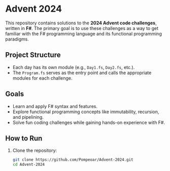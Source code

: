 # Advent 2024

This repository contains solutions to the **2024 Advent code challenges**, written in **F#**. The primary goal is to use these challenges as a way to get familiar with the F# programming language and its functional programming paradigms.

## Project Structure

- Each day has its own module (e.g., `Day1.fs`, `Day2.fs`, etc.).
- The `Program.fs` serves as the entry point and calls the appropriate modules for each challenge.

## Goals

- Learn and apply F# syntax and features.
- Explore functional programming concepts like immutability, recursion, and pipelining.
- Solve fun coding challenges while gaining hands-on experience with F#.

## How to Run

1. Clone the repository:
   ```bash
   git clone https://github.com/Pompeoar/Advent-2024.git
   cd Advent-2024
